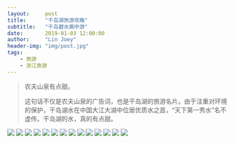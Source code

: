 ```yaml
---
layout:     post
title:      "千岛湖旅游攻略"
subtitle:   "千岛碧水画中游"
date:       2019-01-03 12:00:00
author:     "Lin Joey"
header-img: "img/post.jpg"
tags:
    - 旅游
    - 浙江旅游
---
```


>农夫山泉有点甜。
>
>这句话不仅是农夫山泉的广告词，也是干岛湖的旅游名片。由于注重对环境的保护，干岛湖水在中国大江大湖中位居优质水之首，“天下第一秀水”名不虚传。干岛湖的水，真的有点甜。

![](https://linjoey-image.oss-cn-beijing.aliyuncs.com/我是驴友-千岛湖_页面_01.jpg)
![](https://linjoey-image.oss-cn-beijing.aliyuncs.com/我是驴友-千岛湖_页面_02.jpg)
![](https://linjoey-image.oss-cn-beijing.aliyuncs.com/我是驴友-千岛湖_页面_03.jpg)
![](https://linjoey-image.oss-cn-beijing.aliyuncs.com/我是驴友-千岛湖_页面_04.jpg)
![](https://linjoey-image.oss-cn-beijing.aliyuncs.com/我是驴友-千岛湖_页面_05.jpg)
![](https://linjoey-image.oss-cn-beijing.aliyuncs.com/我是驴友-千岛湖_页面_06.jpg)
![](https://linjoey-image.oss-cn-beijing.aliyuncs.com/我是驴友-千岛湖_页面_07.jpg)
![](https://linjoey-image.oss-cn-beijing.aliyuncs.com/我是驴友-千岛湖_页面_08.jpg)
![](https://linjoey-image.oss-cn-beijing.aliyuncs.com/我是驴友-千岛湖_页面_09.jpg)
![](https://linjoey-image.oss-cn-beijing.aliyuncs.com/我是驴友-千岛湖_页面_10.jpg)
![](https://linjoey-image.oss-cn-beijing.aliyuncs.com/我是驴友-千岛湖_页面_11.jpg)
![](https://linjoey-image.oss-cn-beijing.aliyuncs.com/我是驴友-千岛湖_页面_12.jpg)
![](https://linjoey-image.oss-cn-beijing.aliyuncs.com/我是驴友-千岛湖_页面_13.jpg)
![](https://linjoey-image.oss-cn-beijing.aliyuncs.com/我是驴友-千岛湖_页面_14.jpg)
